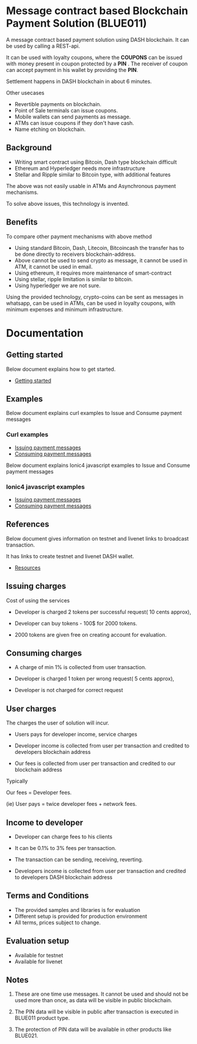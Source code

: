 
# Message contract based Blockchain Payment Solution (BLUE011)

A message contract based payment solution using DASH blockchain. It can be used by calling a REST-api.

It can be used with loyalty coupons, where the **COUPONS** can be issued with money present in coupon protected by a **PIN** . The receiver of coupon can accept payment in his wallet by providing the **PIN**.

Settlement happens in DASH blockchain in about 6 minutes.

Other usecases
- Revertible payments on blockchain.
- Point of Sale terminals can issue coupons.
- Mobile wallets can send payments as message.
- ATMs can issue coupons if they don't have cash.
- Name etching on blockchain.

## Background
- Writing smart contract using Bitcoin, Dash type blockchain difficult
- Ethereum and Hyperledger needs more infrastructure
- Stellar and Ripple similar to Bitcoin type, with additional features

The above was not easily usable in ATMs and Asynchronous payment mechanisms.

To solve above issues, this technology is invented.

## Benefits

To compare other payment mechanisms with above method
- Using standard Bitcoin, Dash, Litecoin, Bitcoincash the transfer has to be done directly to receivers blockchain-address.
- Above cannot be used to send crypto as message, it cannot be used in ATM, it cannot be used in email.
- Using ethereum, it requires more maintenance of smart-contract
- Using stellar, ripple limitation is similar to bitcoin.
- Using hyperledger we are not sure.

Using the provided technology, crypto-coins can be sent as messages in whatsapp, can be used in ATMs, can be used in loyalty coupons, with minimum expenses and minimum infrastructure.

# Documentation

## Getting started

Below document explains how to get started.

- [Getting started ](blue011gettingstarted.txt)

## Examples

Below document explains curl examples to Issue and Consume payment messages

### Curl examples

- [Issuing payment messages ](blue011issuerreadmecurl.txt)
- [Consuming payment messages  ](blue011consumerreadmecurl.txt )

Below document explains Ionic4 javascript examples to Issue and Consume payment messages
### Ionic4 javascript examples

- [Issuing payment messages ](blue011issuerreadmeionic4.txt)
- [Consuming payment messages  ](blue011consumerreadmeionic4.txt )


## References

Below document gives information on testnet and livenet links to broadcast transaction.

It has links to create testnet and livenet DASH wallet. 

- [Resources ](blue011resources.txt)

## Issuing charges

Cost of using the services

- Developer is charged 2 tokens per successful request( 10 cents approx), 

- Developer can buy tokens - 100$ for 2000 tokens.

- 2000 tokens are given free on creating account for evaluation.

## Consuming charges

- A charge of min 1% is collected from user transaction.

- Developer is charged 1 token per wrong request( 5  cents approx), 

- Developer is not charged for correct request  

## User charges

The charges the user of solution will incur.

- Users pays for developer income, service charges

- Developer income is collected from user per transaction and credited to developers blockchain address

- Our fees is collected from user per transaction and credited to our blockchain address

Typically 

Our fees = Developer fees.

(ie) User pays = twice developer fees + network fees.


## Income to developer

- Developer can charge fees to his clients

- It can be 0.1% to 3% fees per transaction. 

- The transaction can be sending, receiving, reverting.

- Developers income is collected from user per transaction and credited to developers DASH blockchain address

## Terms and Conditions

- The provided samples and libraries is for evaluation
- Different setup is provided for production environment
- All terms, prices subject to change.

## Evaluation setup    

- Available for testnet 
- Available for livenet

## Notes
1) These are one time use messages. It cannot be used and should not be used more than once, as data will be visible in public blockchain.

2) The PIN data will be visible in public after transaction is executed in BLUE011 product type.

3) The protection of PIN data will be available in other products like BLUE021.


